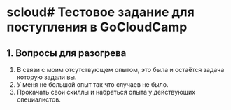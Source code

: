 # scloud# Тестовое задание для поступления в GoCloudCamp
## 1. Вопросы для разогрева

1. В связи с моим отсутствующем опытом, это была и остаётся задача которую задали вы.
2. У меня не большой опыт так что случаев не было.
3. Прокачать свои скиллы и набраться опыта у действующих специалистов.
